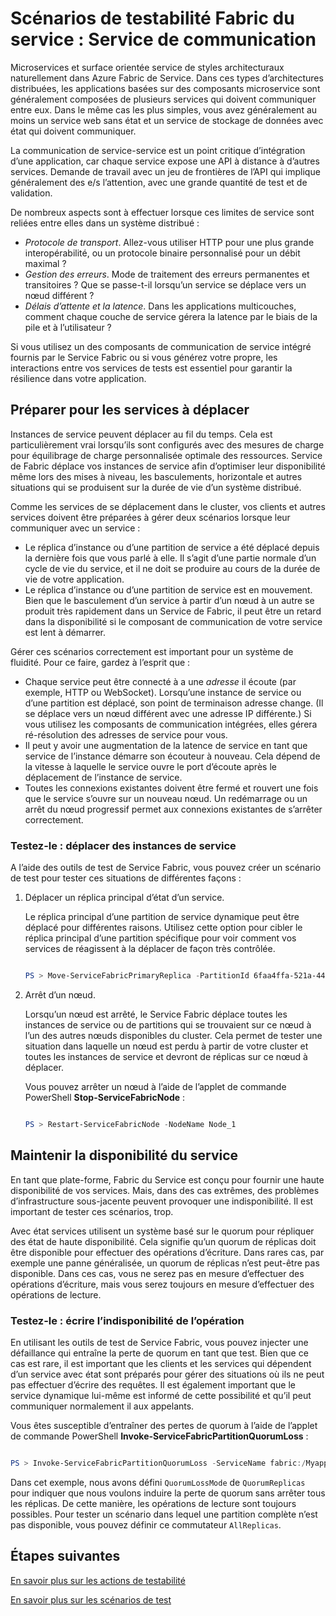 <properties
   pageTitle="Testabilité : Service de communication | Microsoft Azure"
   description="La communication de service-service est un point critique d’intégration d’une application de Service Fabric. Cet article traite des considérations relatives à la conception et les techniques de test."
   services="service-fabric"
   documentationCenter=".net"
   authors="vturecek"
   manager="timlt"
   editor=""/>

<tags
   ms.service="service-fabric"
   ms.devlang="dotnet"
   ms.topic="article"
   ms.tgt_pltfrm="NA"
   ms.workload="NA"
   ms.date="07/06/2016"
   ms.author="vturecek"/>

# <a name="service-fabric-testability-scenarios-service-communication"></a>Scénarios de testabilité Fabric du service : Service de communication

Microservices et surface orientée service de styles architecturaux naturellement dans Azure Fabric de Service. Dans ces types d’architectures distribuées, les applications basées sur des composants microservice sont généralement composées de plusieurs services qui doivent communiquer entre eux. Dans le même cas les plus simples, vous avez généralement au moins un service web sans état et un service de stockage de données avec état qui doivent communiquer.

La communication de service-service est un point critique d’intégration d’une application, car chaque service expose une API à distance à d’autres services. Demande de travail avec un jeu de frontières de l’API qui implique généralement des e/s l’attention, avec une grande quantité de test et de validation.

De nombreux aspects sont à effectuer lorsque ces limites de service sont reliées entre elles dans un système distribué :

 - *Protocole de transport*. Allez-vous utiliser HTTP pour une plus grande interopérabilité, ou un protocole binaire personnalisé pour un débit maximal ?
 - *Gestion des erreurs*. Mode de traitement des erreurs permanentes et transitoires ? Que se passe-t-il lorsqu’un service se déplace vers un nœud différent ?
 - *Délais d’attente et la latence*. Dans les applications multicouches, comment chaque couche de service gérera la latence par le biais de la pile et à l’utilisateur ?

Si vous utilisez un des composants de communication de service intégré fournis par le Service Fabric ou si vous générez votre propre, les interactions entre vos services de tests est essentiel pour garantir la résilience dans votre application.

## <a name="prepare-for-services-to-move"></a>Préparer pour les services à déplacer

Instances de service peuvent déplacer au fil du temps. Cela est particulièrement vrai lorsqu’ils sont configurés avec des mesures de charge pour équilibrage de charge personnalisée optimale des ressources. Service de Fabric déplace vos instances de service afin d’optimiser leur disponibilité même lors des mises à niveau, les basculements, horizontale et autres situations qui se produisent sur la durée de vie d’un système distribué.

Comme les services de se déplacement dans le cluster, vos clients et autres services doivent être préparées à gérer deux scénarios lorsque leur communiquer avec un service :

- Le réplica d’instance ou d’une partition de service a été déplacé depuis la dernière fois que vous parlé à elle. Il s’agit d’une partie normale d’un cycle de vie du service, et il ne doit se produire au cours de la durée de vie de votre application.
- Le réplica d’instance ou d’une partition de service est en mouvement. Bien que le basculement d’un service à partir d’un nœud à un autre se produit très rapidement dans un Service de Fabric, il peut être un retard dans la disponibilité si le composant de communication de votre service est lent à démarrer.

Gérer ces scénarios correctement est important pour un système de fluidité. Pour ce faire, gardez à l’esprit que :

- Chaque service peut être connecté à a une *adresse* il écoute (par exemple, HTTP ou WebSocket). Lorsqu’une instance de service ou d’une partition est déplacé, son point de terminaison adresse change. (Il se déplace vers un nœud différent avec une adresse IP différente.) Si vous utilisez les composants de communication intégrées, elles gérera ré-résolution des adresses de service pour vous.
- Il peut y avoir une augmentation de la latence de service en tant que service de l’instance démarre son écouteur à nouveau. Cela dépend de la vitesse à laquelle le service ouvre le port d’écoute après le déplacement de l’instance de service.
- Toutes les connexions existantes doivent être fermé et rouvert une fois que le service s’ouvre sur un nouveau nœud. Un redémarrage ou un arrêt du nœud progressif permet aux connexions existantes de s’arrêter correctement.

### <a name="test-it-move-service-instances"></a>Testez-le : déplacer des instances de service

A l’aide des outils de test de Service Fabric, vous pouvez créer un scénario de test pour tester ces situations de différentes façons :

1. Déplacer un réplica principal d’état d’un service.

    Le réplica principal d’une partition de service dynamique peut être déplacé pour différentes raisons. Utilisez cette option pour cibler le réplica principal d’une partition spécifique pour voir comment vos services de réagissent à la déplacer de façon très contrôlée.

    ```powershell

    PS > Move-ServiceFabricPrimaryReplica -PartitionId 6faa4ffa-521a-44e9-8351-dfca0f7e0466 -ServiceName fabric:/MyApplication/MyService

    ```

2. Arrêt d’un nœud.

    Lorsqu’un nœud est arrêté, le Service Fabric déplace toutes les instances de service ou de partitions qui se trouvaient sur ce nœud à l’un des autres nœuds disponibles du cluster. Cela permet de tester une situation dans laquelle un nœud est perdu à partir de votre cluster et toutes les instances de service et devront de réplicas sur ce nœud à déplacer.

    Vous pouvez arrêter un nœud à l’aide de l’applet de commande PowerShell **Stop-ServiceFabricNode** :

    ```powershell

    PS > Restart-ServiceFabricNode -NodeName Node_1

    ```

## <a name="maintain-service-availability"></a>Maintenir la disponibilité du service

En tant que plate-forme, Fabric du Service est conçu pour fournir une haute disponibilité de vos services. Mais, dans des cas extrêmes, des problèmes d’infrastructure sous-jacente peuvent provoquer une indisponibilité. Il est important de tester ces scénarios, trop.

Avec état services utilisent un système basé sur le quorum pour répliquer des état de haute disponibilité. Cela signifie qu’un quorum de réplicas doit être disponible pour effectuer des opérations d’écriture. Dans rares cas, par exemple une panne généralisée, un quorum de réplicas n’est peut-être pas disponible. Dans ces cas, vous ne serez pas en mesure d’effectuer des opérations d’écriture, mais vous serez toujours en mesure d’effectuer des opérations de lecture.

### <a name="test-it-write-operation-unavailability"></a>Testez-le : écrire l’indisponibilité de l’opération

En utilisant les outils de test de Service Fabric, vous pouvez injecter une défaillance qui entraîne la perte de quorum en tant que test. Bien que ce cas est rare, il est important que les clients et les services qui dépendent d’un service avec état sont préparés pour gérer des situations où ils ne peut pas effectuer d’écrire des requêtes. Il est également important que le service dynamique lui-même est informé de cette possibilité et qu’il peut communiquer normalement il aux appelants.

Vous êtes susceptible d’entraîner des pertes de quorum à l’aide de l’applet de commande PowerShell **Invoke-ServiceFabricPartitionQuorumLoss** :

```powershell

PS > Invoke-ServiceFabricPartitionQuorumLoss -ServiceName fabric:/Myapplication/MyService -QuorumLossMode QuorumReplicas -QuorumLossDurationInSeconds 20

```

Dans cet exemple, nous avons défini `QuorumLossMode` de `QuorumReplicas` pour indiquer que nous voulons induire la perte de quorum sans arrêter tous les réplicas. De cette manière, les opérations de lecture sont toujours possibles. Pour tester un scénario dans lequel une partition complète n’est pas disponible, vous pouvez définir ce commutateur `AllReplicas`.

## <a name="next-steps"></a>Étapes suivantes

[En savoir plus sur les actions de testabilité](service-fabric-testability-actions.md)

[En savoir plus sur les scénarios de test](service-fabric-testability-scenarios.md)
